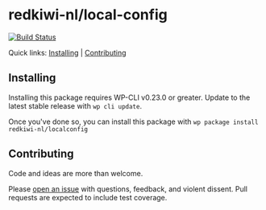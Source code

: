 redkiwi-nl/local-config
======================



[![Build Status](https://travis-ci.org/Redkiwi-NL/local-config.svg?branch=master)](https://travis-ci.org//Redkiwi-NL/local-config)

Quick links: [Installing](#installing) | [Contributing](#contributing)

## Installing

Installing this package requires WP-CLI v0.23.0 or greater. Update to the latest stable release with `wp cli update`.

Once you've done so, you can install this package with `wp package install redkiwi-nl/localconfig`

## Contributing

Code and ideas are more than welcome.

Please [open an issue](https://github.com/redkiwi-nl/localconfig/issues) with questions, feedback, and violent dissent. Pull requests are expected to include test coverage.
